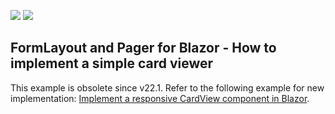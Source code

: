 <!-- default badges list -->
[![](https://img.shields.io/badge/Open_in_DevExpress_Support_Center-FF7200?style=flat-square&logo=DevExpress&logoColor=white)](https://supportcenter.devexpress.com/ticket/details/T920833)
[![](https://img.shields.io/badge/📖_How_to_use_DevExpress_Examples-e9f6fc?style=flat-square)](https://docs.devexpress.com/GeneralInformation/403183)
<!-- default badges end -->
## FormLayout and Pager for Blazor - How to implement a simple card viewer

This example is obsolete since v22.1. Refer to the following example for new implementation: [Implement a responsive CardView component in Blazor](https://github.com/DevExpress-Examples/card-view-for-blazor).

